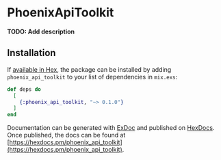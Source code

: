 # PhoenixApiToolkit

**TODO: Add description**

## Installation

If [available in Hex](https://hex.pm/docs/publish), the package can be installed
by adding `phoenix_api_toolkit` to your list of dependencies in `mix.exs`:

```elixir
def deps do
  [
    {:phoenix_api_toolkit, "~> 0.1.0"}
  ]
end
```

Documentation can be generated with [ExDoc](https://github.com/elixir-lang/ex_doc)
and published on [HexDocs](https://hexdocs.pm). Once published, the docs can
be found at [https://hexdocs.pm/phoenix_api_toolkit](https://hexdocs.pm/phoenix_api_toolkit).

